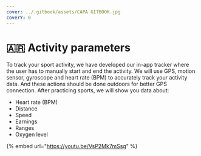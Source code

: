 ```yaml
---
cover: ../.gitbook/assets/CAPA GITBOOK.jpg
coverY: 0
---
```


# 🇦🇷 Activity parameters

To track your sport activity, we have developed our in-app tracker where the user has to manually start and end the activity. We will use GPS, motion sensor, gyroscope and heart rate (BPM) to accurately track your activity data. And these actions should be done outdoors for better GPS connection. After practicing sports, we will show you data about:

* Heart rate (BPM)
* Distance&#x20;
* Speed&#x20;
* Earnings&#x20;
* Ranges
* Oxygen level

{% embed url="https://youtu.be/VsP2Mk7mSsg" %}
